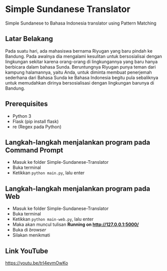 # Simple Sundanese Translator
Simple Sundanese to Bahasa Indonesia translator using Pattern Matching

## Latar Belakang
Pada suatu hari, ada mahasiswa bernama Riyugan yang baru pindah ke Bandung. Pada awalnya dia mengalami kesulitan untuk bersosialisai dengan lingkungan sekitar karena orang-orang di lingkungannya yang baru hanya berbicara dalam bahasa Sunda. Beruntungnya Riyugan punya teman dari kampung halamannya, yaitu Anda, untuk diminta membuat penerjemah sederhana dari Bahasa Sunda ke Bahasa Indonesia begitu pula sebaliknya untuk memudahkan dirinya bersosialisasi dengan lingkungan barunya di Bandung.

## Prerequisites
* Python 3
* Flask (pip install flask)
* re (Regex pada Python)


## Langkah-langkah menjalankan program pada Command Prompt
* Masuk ke folder Simple-Sundanese-Translator
* Buka terminal
* Ketikkan ```python main.py```, lalu enter

## Langkah-langkah menjalankan program pada Web
* Masuk ke folder Simple-Sundanese-Translator
* Buka terminal
* Ketikkan ```python main-web.py```, lalu enter
* Maka akan muncul tulisan **Running on http://127.0.0.1:5000/**
* Buka di *browser*
* Silakan menikmati

## Link YouTube
https://youtu.be/trI4evmOwKo

